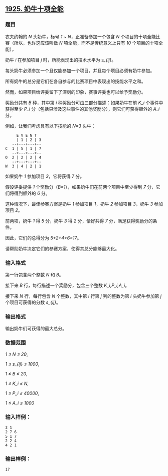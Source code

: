 ## [1925. 奶牛十项全能](https://www.acwing.com/problem/content/1927/)

### 题目

农夫约翰的 *N* 头奶牛，标号 *1 ~ N*，正准备参加一个包含 *N* 个项目的十项全能比赛（所以，也许这应该叫做 *N* 项全能，而不是传统意义上只有 *10* 个项目的十项全能）。

奶牛 *i* 在参加项目 *j* 时，所能表现出的技术水平为 *s_{ij}*。

每头奶牛必须参加一个且仅能参加一个项目，并且每个项目必须有奶牛参加。

所有奶牛的总分是它们在各自参与的比赛项目中表现出的技能水平之和。

然而，如果项目给评委留下了深刻的印象，赛事评委也可以给予奖励分。

奖励分共有 *B* 种，其中第 *i* 种奖励分可由三部分描述：如果奶牛在前 *K_i* 个事件中获得至少 *P_i* 分（包括只涉及这些事件的其他奖励分），则它们可获得额外的 *A_i* 分。

例如，让我们考虑具有以下技能的 *N=3* 头牛：

```
     E V E N T
     | 1 | 2 | 3
   --+---+---+--
C  1 | 5 | 1 | 7
   --+---+---+--
O  2 | 2 | 2 | 4
   --+---+---+--
W  3 | 4 | 2 | 1
```

如果奶牛 *1* 参加项目 *3*，它将获得 *7* 分。

假设评委提供 *1* 个奖励分（*B=1*），如果奶牛们在前两个项目中至少得到 *7* 分，它们将得到额外的 *6* 分。

这种情况下，最佳参赛方案是奶牛 *1* 参加项目 *1*，奶牛 *2* 参加项目 *3*，奶牛 *3* 参加项目 *2*。

前两项，奶牛 *1* 得 *5* 分，奶牛 *3* 得 *2* 分，恰好共得 *7* 分，满足获得奖励分的条件。

因此，它们的总得分为 *5+2+4+6=17*。

请帮助奶牛决定它们的参赛方案，使得其总分能够最大化。

### 输入格式

第一行包含两个整数 *N* 和 *B*。

接下来 *B* 行，每行描述一个奖励分，包含三个整数 *K_i,P_i,A_i*。

接下来 *N* 行，每行包含 *N* 个整数，其中第 *i* 行第 *j* 列的整数为第 *i* 头奶牛参加第 *j* 个项目可获得的分数 *s_{ij}*。

### 输出格式

输出奶牛们可获得的最大总分。

### 数据范围

*1 ≤ N ≤ 20*,

*1 ≤ s_{ij} ≤ 1000*,

*1 ≤ B ≤ 20*,

*1 ≤ K_i ≤ N*,

*1 ≤ P_i ≤ 40000*,

*1 ≤ A_i ≤ 1000*

### 输入样例：

```
3 1
2 7 6
5 1 7
2 2 4
4 2 1
```

### 输出样例：

```
17
```
